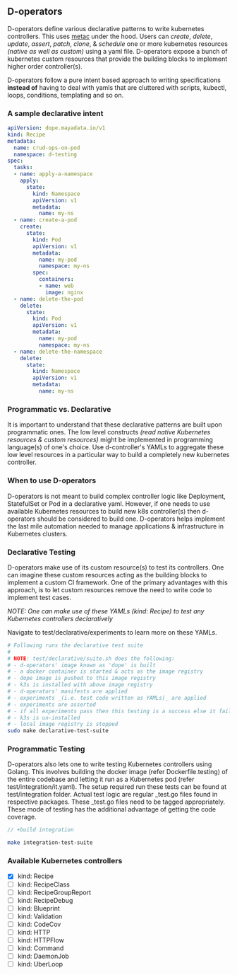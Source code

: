 ## D-operators
D-operators define various declarative patterns to write kubernetes controllers. This uses [metac](https://github.com/AmitKumarDas/metac/) under the hood. Users can _create_, _delete_, _update_, _assert_, _patch_, _clone_, & _schedule_ one or more kubernetes resources _(native as well as custom)_ using a yaml file. D-operators expose a bunch of kubernetes custom resources that provide the building blocks to implement higher order controller(s).

D-operators follow a pure intent based approach to writing specifications **instead of** having to deal with yamls that are cluttered with scripts, kubectl, loops, conditions, templating and so on.

### A sample declarative intent
```yaml
apiVersion: dope.mayadata.io/v1
kind: Recipe
metadata:
  name: crud-ops-on-pod
  namespace: d-testing
spec:
  tasks:
  - name: apply-a-namespace
    apply: 
      state: 
        kind: Namespace
        apiVersion: v1
        metadata:
          name: my-ns
  - name: create-a-pod
    create: 
      state: 
        kind: Pod
        apiVersion: v1
        metadata:
          name: my-pod
          namespace: my-ns
        spec:
          containers:
          - name: web
            image: nginx
  - name: delete-the-pod
    delete: 
      state: 
        kind: Pod
        apiVersion: v1
        metadata:
          name: my-pod
          namespace: my-ns
  - name: delete-the-namespace
    delete: 
      state: 
        kind: Namespace
        apiVersion: v1
        metadata:
          name: my-ns
```

### Programmatic vs. Declarative
It is important to understand that these declarative patterns are built upon programmatic ones. The low level constructs _(read native Kubernetes resources & custom resources)_ might be implemented in programming language(s) of one's choice. Use d-controller's YAMLs to aggregate these low level resources in a particular way to build a completely new kubernetes controller.

### When to use D-operators
D-operators is not meant to build complex controller logic like Deployment, StatefulSet or Pod in a declarative yaml. However, if one needs to use available Kubernetes resources to build new k8s controller(s) then d-operators should be considered to build one. D-operators helps implement the last mile automation needed to manage applications & infrastructure in Kubernetes clusters.

### Declarative Testing
D-operators make use of its custom resource(s) to test its controllers. One can imagine these custom resources acting as the building blocks to implement a custom CI framework. One of the primary advantages with this approach, is to let custom resources remove the need to write code to implement test cases.

_NOTE: One can make use of these YAMLs (kind: Recipe) to test any Kubernetes controllers declaratively_

Navigate to test/declarative/experiments to learn more on these YAMLs.

```sh
# Following runs the declarative test suite
#
# NOTE: test/declarative/suite.sh does the following:
# - d-operators' image known as 'dope' is built
# - a docker container is started & acts as the image registry
# - dope image is pushed to this image registry
# - k3s is installed with above image registry
# - d-operators' manifests are applied
# - experiments _(i.e. test code written as YAMLs)_ are applied
# - experiments are asserted
# - if all experiments pass then this testing is a success else it failed
# - k3s is un-installed
# - local image registry is stopped
sudo make declarative-test-suite
```

### Programmatic Testing
D-operators also lets one to write testing Kubernetes controllers using Golang. This involves building the docker image (refer Dockerfile.testing) of the entire codebase and letting it run as a Kubernetes pod (refer test/integration/it.yaml). The setup required run these tests can be found at test/integration folder. Actual test logic are regular _test.go files found in respective packages. These _test.go files need to be tagged appropriately. These mode of testing has the additional advantage of getting the code coverage.

```go
// +build integration
```

```sh
make integration-test-suite
```

### Available Kubernetes controllers
- [x] kind: Recipe
- [ ] kind: RecipeClass
- [ ] kind: RecipeGroupReport
- [ ] kind: RecipeDebug
- [ ] kind: Blueprint
- [ ] kind: Validation
- [ ] kind: CodeCov
- [ ] kind: HTTP
- [ ] kind: HTTPFlow
- [ ] kind: Command
- [ ] kind: DaemonJob
- [ ] kind: UberLoop
